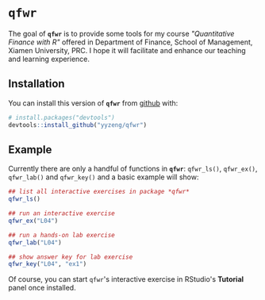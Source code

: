 # **`qfwr`**

The goal of **`qfwr`** is to provide some tools for my course _"Quantitative Finance with R"_ offered in Department of Finance, School of Management, Xiamen University, PRC. I hope it will facilitate and enhance our teaching and learning experience.

## Installation

You can install this version of **`qfwr`** from [github](https://github.com/yyzeng/qfwr) with: 

``` r
# install.packages("devtools")
devtools::install_github("yyzeng/qfwr")

```

## Example

Currently there are only a handful of functions in **`qfwr`**: `qfwr_ls()`, 
`qfwr_ex()`, `qfwr_lab()` and `qfwr_key()` and a basic example will show:

``` r
## list all interactive exercises in package *qfwr*
qfwr_ls()

## run an interactive exercise
qfwr_ex("L04")

## run a hands-on lab exercise
qfwr_lab("L04")

## show answer key for lab exercise
qfwr_key("L04", "ex1")

```

Of course, you can start `qfwr`'s interactive exercise in RStudio's **Tutorial** panel once installed.
